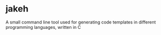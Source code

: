 # jakeh
A small command line tool used for generating code templates in different programming languages, written in C

